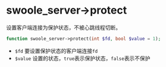 # swoole_server->protect

设置客户端连接为保护状态，不被心跳线程切断。
```php
function swoole_server->protect(int $fd, bool $value = 1);
```

* `$fd` 要设置保护状态的客户端连接`fd`
* `$value` 设置的状态，`true`表示保护状态，`false`表示不保护


